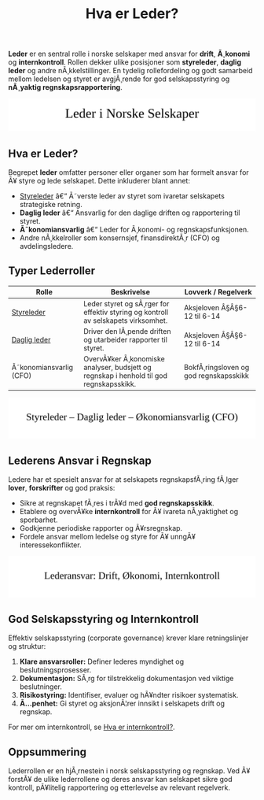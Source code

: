 ﻿---
title: "Hva er Leder?"
meta_title: "Hva er Leder?"
meta_description: '**Leder** er en sentral rolle i norske selskaper med ansvar for **drift**, **Ã¸konomi** og **internkontroll**. Rollen dekker ulike posisjoner som **styreleder**...'
slug: leder
type: blog
layout: pages/single
---

**Leder** er en sentral rolle i norske selskaper med ansvar for **drift**, **Ã¸konomi** og **internkontroll**. Rollen dekker ulike posisjoner som **styreleder**, **daglig leder** og andre nÃ¸kkelstillinger. En tydelig rollefordeling og godt samarbeid mellom ledelsen og styret er avgjÃ¸rende for god selskapsstyring og **nÃ¸yaktig regnskapsrapportering**.

![Illustrasjon av ulike lederroller og ansvar](leder-image.svg)

## Hva er Leder?

Begrepet **leder** omfatter personer eller organer som har formelt ansvar for Ã¥ styre og lede selskapet. Dette inkluderer blant annet:

* [Styreleder](/blogs/regnskap/styreleder "Hva er Styreleder? Styrets Lederrolle i Norske Aksjeselskaper") â€“ Ã˜verste leder av styret som ivaretar selskapets strategiske retning.
* **Daglig leder** â€“ Ansvarlig for den daglige driften og rapportering til styret.
* **Ã˜konomiansvarlig** â€“ Leder for Ã¸konomi- og regnskapsfunksjonen.
* Andre nÃ¸kkelroller som konsernsjef, finansdirektÃ¸r (CFO) og avdelingsledere.

## Typer Lederroller

| Rolle                                               | Beskrivelse                                                                                          | Lovverk / Regelverk                 |
|-----------------------------------------------------|------------------------------------------------------------------------------------------------------|-------------------------------------|
| [Styreleder](/blogs/regnskap/styreleder "Hva er Styreleder? Styrets Lederrolle i Norske Aksjeselskaper")          | Leder styret og sÃ¸rger for effektiv styring og kontroll av selskapets virksomhet.                   | Aksjeloven Â§Â§6-12 til 6-14          |
| [Daglig leder](/blogs/regnskap/hva-er-daglig-leder "Hva er Daglig Leder? Rolle, Ansvar og Regnskapsmessige Forpliktelser") | Driver den lÃ¸pende driften og utarbeider rapporter til styret.                                         | Aksjeloven Â§Â§6-12 til 6-14          |
| Ã˜konomiansvarlig (CFO)                              | OvervÃ¥ker Ã¸konomiske analyser, budsjett og regnskap i henhold til god regnskapsskikk.                | BokfÃ¸ringsloven og god regnskapsskikk |


![Diagram over lederroller](leder-roller.svg)

## Lederens Ansvar i Regnskap

Ledere har et spesielt ansvar for at selskapets regnskapsfÃ¸ring fÃ¸lger **lover**, **forskrifter** og god praksis:

* Sikre at regnskapet fÃ¸res i trÃ¥d med **god regnskapsskikk**.
* Etablere og overvÃ¥ke **internkontroll** for Ã¥ ivareta nÃ¸yaktighet og sporbarhet.
* Godkjenne periodiske rapporter og Ã¥rsregnskap.
* Fordele ansvar mellom ledelse og styre for Ã¥ unngÃ¥ interessekonflikter.

![Lederens ansvarsomrÃ¥der](leder-ansvar.svg)

## God Selskapsstyring og Internkontroll

Effektiv selskapsstyring (corporate governance) krever klare retningslinjer og struktur:

1. **Klare ansvarsroller:** Definer lederes myndighet og beslutningsprosesser.
2. **Dokumentasjon:** SÃ¸rg for tilstrekkelig dokumentasjon ved viktige beslutninger.
3. **Risikostyring:** Identifiser, evaluer og hÃ¥ndter risikoer systematisk.
4. **Ã…penhet:** Gi styret og aksjonÃ¦rer innsikt i selskapets drift og regnskap.

For mer om internkontroll, se [Hva er internkontroll?](/blogs/regnskap/hva-er-internkontroll "Hva er internkontroll? Systemer for Risikoforvaltning og Compliance").

## Oppsummering

Lederrollen er en hjÃ¸rnestein i norsk selskapsstyring og regnskap. Ved Ã¥ forstÃ¥ de ulike lederrollene og deres ansvar kan selskapet sikre god kontroll, pÃ¥litelig rapportering og etterlevelse av relevant regelverk.
